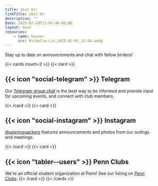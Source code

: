 ```yaml
---
title: Join Us!
linkTitle: Join Us
description: ""
date: 2025-02-20T11:05:46-05:00
layout: main
resources:
    - name: banner
      src: Michelle-Lin_2025-02-01_12-56.webp
---
```


Stay up to date on announcements and chat with fellow birders!

<!--more-->

{{< cards count=2 >}}
{{< card >}}

## {{< icon "social-telegram" >}} Telegram

Our [Telegram group chat](https://t.me/+5wtWHPQWUflmOWY5) is the best way to be informed
and provide input for upcoming events, and connect with club members.

{{< /card >}}
{{< card >}}

## {{< icon "social-instagram" >}} Instagram

[@upennquackers](https://www.instagram.com/upennquackers)
features announcements and photos from our outings and meetings.

{{< /card >}}
{{< card >}}

## {{< icon "tabler--users" >}} Penn Clubs

We're an official student organization at Penn!
See our listing on [Penn Clubs](https://pennclubs.com/club/upenn-quackers-bird-club).
{{< /card >}}
{{< /cards >}}
